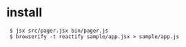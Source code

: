 # install
```
 $ jsx src/pager.jsx bin/pager.js
 $ browserify -t reactify sample/app.jsx > sample/app.js
```
